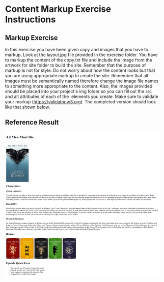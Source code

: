 # Content Markup Exercise Instructions

## Markup Exercise

In this exercise you have been given copy and images that you have to markup. Look at the layout.jpg file provided in the exercise folder. You have to markup the content of the copy.txt file and include the image from the artwork for site folder to build the site. Remember that the purpose of markup is not for style. Do not worry about how the content looks but that you are using appropriate markup to create the site. Remember that all images must be semantically named therefore change the image file names to something more appropriate to the content. Also, the images provided should be placed into your project's img folder so you can fill out the src and alt attributes of each of the <img> elements you create. Make sure to validate your markup (https://validator.w3.org). The completed version should look like that shown below.

## Reference Result

![Reference Result](image.png)